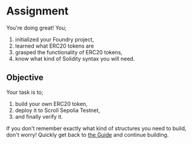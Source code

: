 # Assignment

You're doing great! You;
1. initialized your Foundry project,
2. learned what ERC20 tokens are
3. grasped the functionality of ERC20 tokens,
4. know what kind of Solidity syntax you will need.

## Objective

Your task is to;
1. build your own ERC20 token,
2. deploy it to Scroll Sepolia Testnet,
3. and finally verify it.

If you don't remember exactly what kind of structures you need to build, don't worry! Quickly get back to [the Guide](./Guide.md) and continue building.